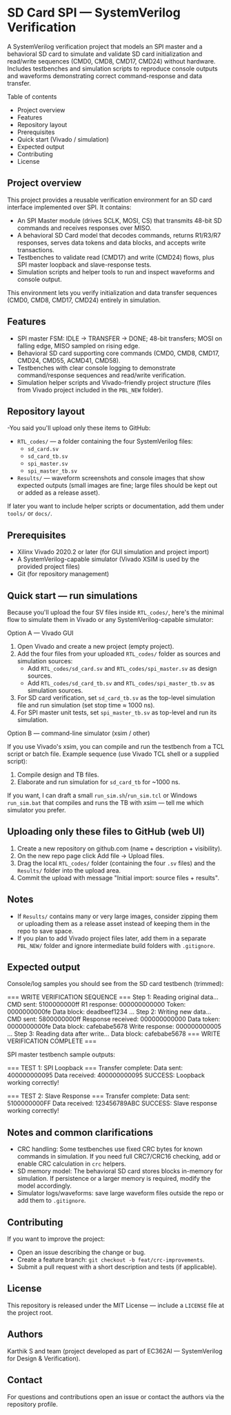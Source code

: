 # SD Card SPI — SystemVerilog Verification

A SystemVerilog verification project that models an SPI master and a behavioral SD card to simulate and validate SD card initialization and read/write sequences (CMD0, CMD8, CMD17, CMD24) without hardware. Includes testbenches and simulation scripts to reproduce console outputs and waveforms demonstrating correct command-response and data transfer.

Table of contents
- Project overview
- Features
- Repository layout
- Prerequisites
- Quick start (Vivado / simulation)
- Expected output
- Contributing
- License

Project overview
---------------

This project provides a reusable verification environment for an SD card interface implemented over SPI. It contains:

- An SPI Master module (drives SCLK, MOSI, CS) that transmits 48-bit SD commands and receives responses over MISO.
- A behavioral SD Card model that decodes commands, returns R1/R3/R7 responses, serves data tokens and data blocks, and accepts write transactions.
- Testbenches to validate read (CMD17) and write (CMD24) flows, plus SPI master loopback and slave-response tests.
- Simulation scripts and helper tools to run and inspect waveforms and console output.

This environment lets you verify initialization and data transfer sequences (CMD0, CMD8, CMD17, CMD24) entirely in simulation.

Features
--------

- SPI master FSM: IDLE → TRANSFER → DONE; 48-bit transfers; MOSI on falling edge, MISO sampled on rising edge.
- Behavioral SD card supporting core commands (CMD0, CMD8, CMD17, CMD24, CMD55, ACMD41, CMD58).
- Testbenches with clear console logging to demonstrate command/response sequences and read/write verification.
- Simulation helper scripts and Vivado-friendly project structure (files from Vivado project included in the `PBL_NEW` folder).


Repository layout
-----------------

-You said you'll upload only these items to GitHub:

- `RTL_codes/` — a folder containing the four SystemVerilog files:
	- `sd_card.sv`
	- `sd_card_tb.sv`
	- `spi_master.sv`
	- `spi_master_tb.sv`
- `Results/` — waveform screenshots and console images that show expected outputs (small images are fine; large files should be kept out or added as a release asset).

If later you want to include helper scripts or documentation, add them under `tools/` or `docs/`.

Prerequisites
-------------

- Xilinx Vivado 2020.2 or later (for GUI simulation and project import)
- A SystemVerilog-capable simulator (Vivado XSIM is used by the provided project files)
- Git (for repository management)


Quick start — run simulations
--------------------------------

Because you'll upload the four SV files inside `RTL_codes/`, here's the minimal flow to simulate them in Vivado or any SystemVerilog-capable simulator:

Option A — Vivado GUI

1. Open Vivado and create a new project (empty project).
2. Add the four files from your uploaded `RTL_codes/` folder as sources and simulation sources:
	- Add `RTL_codes/sd_card.sv` and `RTL_codes/spi_master.sv` as design sources.
	- Add `RTL_codes/sd_card_tb.sv` and `RTL_codes/spi_master_tb.sv` as simulation sources.
3. For SD card verification, set `sd_card_tb.sv` as the top-level simulation file and run simulation (set stop time ≈ 1000 ns).
4. For SPI master unit tests, set `spi_master_tb.sv` as top-level and run its simulation.

Option B — command-line simulator (xsim / other)

If you use Vivado's xsim, you can compile and run the testbench from a TCL script or batch file. Example sequence (use Vivado TCL shell or a supplied script):

1. Compile design and TB files.
2. Elaborate and run simulation for `sd_card_tb` for ~1000 ns.

If you want, I can draft a small `run_sim.sh`/`run_sim.tcl` or Windows `run_sim.bat` that compiles and runs the TB with xsim — tell me which simulator you prefer.

Uploading only these files to GitHub (web UI)
-------------------------------------------

1. Create a new repository on github.com (name + description + visibility).
2. On the new repo page click Add file → Upload files.
3. Drag the local `RTL_codes/` folder (containing the four `.sv` files) and the `Results/` folder into the upload area.
4. Commit the upload with message "Initial import: source files + results".

Notes
-----

- If `Results/` contains many or very large images, consider zipping them or uploading them as a release asset instead of keeping them in the repo to save space.
- If you plan to add Vivado project files later, add them in a separate `PBL_NEW/` folder and ignore intermediate build folders with `.gitignore`.

Expected output
---------------

Console/log samples you should see from the SD card testbench (trimmed):

=== WRITE VERIFICATION SEQUENCE ===
Step 1: Reading original data...
CMD sent: 5100000000ff
R1 response: 000000000000
Token: 0000000000fe
Data block: deadbeef1234
...
Step 2: Writing new data...
CMD sent: 5800000000ff
Response received: 000000000000
Data token: 0000000000fe
Data block: cafebabe5678
Write response: 000000000005
...
Step 3: Reading data after write...
Data block: cafebabe5678
=== WRITE VERIFICATION COMPLETE ===

SPI master testbench sample outputs:

=== TEST 1: SPI Loopback ===
Transfer complete:
Data sent: 400000000095
Data received: 400000000095
SUCCESS: Loopback working correctly!

=== TEST 2: Slave Response ===
Transfer complete:
Data sent: 5100000000FF
Data received: 123456789ABC
SUCCESS: Slave response working correctly!

Notes and common clarifications
--------------------------------

- CRC handling: Some testbenches use fixed CRC bytes for known commands in simulation. If you need full CRC7/CRC16 checking, add or enable CRC calculation in `crc` helpers.
- SD memory model: The behavioral SD card stores blocks in-memory for simulation. If persistence or a larger memory is required, modify the model accordingly.
- Simulator logs/waveforms: save large waveform files outside the repo or add them to `.gitignore`.

Contributing
------------

If you want to improve the project:

- Open an issue describing the change or bug.
- Create a feature branch: `git checkout -b feat/crc-improvements`.
- Submit a pull request with a short description and tests (if applicable).

License
-------

This repository is released under the MIT License — include a `LICENSE` file at the project root.

Authors
-------

Karthik S and team (project developed as part of EC362AI — SystemVerilog for Design & Verification).

Contact
-------

For questions and contributions open an issue or contact the authors via the repository profile.
